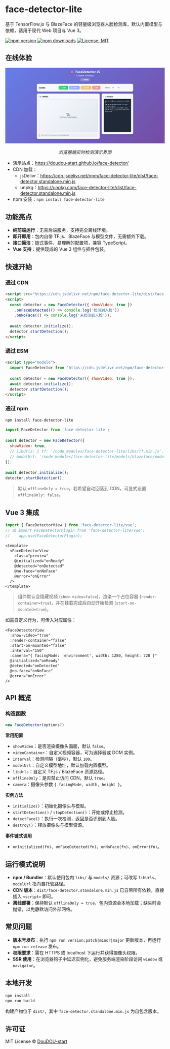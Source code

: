 # face-detector-lite

基于 TensorFlow.js 与 BlazeFace 的轻量级浏览器人脸检测库，默认内置模型与依赖，适用于现代 Web 项目与 Vue 3。

[![npm version](https://img.shields.io/npm/v/face-detector-lite.svg)](https://www.npmjs.com/package/face-detector-lite)
[![npm downloads](https://img.shields.io/npm/dm/face-detector-lite.svg)](https://www.npmjs.com/package/face-detector-lite)
[![License: MIT](https://img.shields.io/badge/License-MIT-yellow.svg)](https://opensource.org/licenses/MIT)

## 在线体验
<div align="center">
  <img src="docs/demo-screenshot.png" alt="FaceDetector JS 预览截图" width="800"/>
  <p><em>浏览器端实时检测演示界面</em></p>
</div>

- 演示站点：https://doudou-start.github.io/face-detector/
- CDN 加载：
  - jsDelivr：https://cdn.jsdelivr.net/npm/face-detector-lite/dist/face-detector.standalone.min.js
  - unpkg：https://unpkg.com/face-detector-lite/dist/face-detector.standalone.min.js
- npm 安装：`npm install face-detector-lite`

## 功能亮点
- **纯前端运行**：无需后端服务，支持完全离线环境。
- **即开即用**：包内自带 TF.js、BlazeFace 与模型文件，无需额外下载。
- **接口简洁**：链式事件、易理解的配置项，兼容 TypeScript。
- **Vue 支持**：提供现成的 Vue 3 组件与插件包装。

## 快速开始

### 通过 CDN
```html
<script src="https://cdn.jsdelivr.net/npm/face-detector-lite/dist/face-detector.standalone.min.js"></script>
<script>
  const detector = new FaceDetector({ showVideo: true })
    .onFaceDetected(() => console.log('检测到人脸'))
    .onNoFace(() => console.log('未检测到人脸'));

  await detector.initialize();
  detector.startDetection();
</script>
```

### 通过 ESM
```html
<script type="module">
  import FaceDetector from 'https://cdn.jsdelivr.net/npm/face-detector-lite/+esm';

  const detector = new FaceDetector({ showVideo: true });
  await detector.initialize();
  detector.startDetection();
</script>
```

### 通过 npm
```bash
npm install face-detector-lite
```
```js
import FaceDetector from 'face-detector-lite';

const detector = new FaceDetector({
  showVideo: true,
  // libUrls: { tf: '/node_modules/face-detector-lite/libs/tf.min.js', blazeface: '/node_modules/face-detector-lite/libs/blazeface.js' },
  // modelUrl: '/node_modules/face-detector-lite/models/blazeface/model.json'
});

await detector.initialize();
detector.startDetection();
```
> 默认 `offlineOnly = true`。若希望自动回落到 CDN，可显式设置 `offlineOnly: false`。

## Vue 3 集成
```js
import { FaceDetectorView } from 'face-detector-lite/vue';
// 或 import FaceDetectorPlugin from 'face-detector-lite/vue';
//    app.use(FaceDetectorPlugin);
```
```vue
<template>
  <FaceDetectorView
    class="preview"
    @initialized="onReady"
    @detected="onDetected"
    @no-face="onNoFace"
    @error="onError"
  />
</template>
```

> 组件默认会隐藏视频 (`show-video=false`)、渲染一个占位容器 (`render-container=true`)，并在挂载完成后自动开始检测 (`start-on-mounted=true`)。

如需自定义行为，可传入对应属性：

```vue
<FaceDetectorView
  :show-video="true"
  :render-container="false"
  :start-on-mounted="false"
  :interval="150"
  :camera="{ facingMode: 'environment', width: 1280, height: 720 }"
  @initialized="onReady"
  @detected="onDetected"
  @no-face="onNoFace"
  @error="onError"
/>
```

## API 概览
### 构造函数
```js
new FaceDetector(options?)
```
**常用配置**
- `showVideo`：是否渲染摄像头画面，默认 `false`。
- `videoContainer`：自定义视频容器，可为选择器或 DOM 实例。
- `interval`：检测间隔（毫秒），默认 `100`。
- `modelUrl`：自定义模型地址，默认加载内置模型。
- `libUrls`：自定义 TF.js / BlazeFace 资源路径。
- `offlineOnly`：是否禁止访问 CDN，默认 `true`。
- `camera`：摄像头参数 `{ facingMode, width, height }`。

**实例方法**
- `initialize()`：初始化摄像头与模型。
- `startDetection()` / `stopDetection()`：开始或停止检测。
- `detectFace()`：执行一次检测，返回是否识别到人脸。
- `destroy()`：释放摄像头与模型资源。

**事件链式调用**
- `onInitialized(fn)`、`onFaceDetected(fn)`、`onNoFace(fn)`、`onError(fn)`。

## 运行模式说明
- **npm / Bundler**：默认使用包内 `libs/` 与 `models/` 资源；可改写 `libUrls`、`modelUrl` 指向自托管路径。
- **CDN 版本**：`dist/face-detector.standalone.min.js` 已自带所有依赖，直接插入 `<script>` 即可。
- **离线部署**：保持默认 `offlineOnly = true`，包内资源会本地加载；缺失时会抛错，以免静默访问外部网络。

## 常见问题
- **版本号发布**：执行 `npm run version:patch|minor|major` 更新版本，再运行 `npm run release` 发布。
- **权限要求**：需在 HTTPS 或 localhost 下运行并获得摄像头权限。
- **SSR 使用**：在浏览器钩子中延迟实例化，避免服务端渲染阶段访问 `window` 或 `navigator`。

## 本地开发
```bash
npm install
npm run build
```
构建产物位于 `dist/`，其中 `face-detector.standalone.min.js` 为自包含版本。

## 许可证
MIT License © [DouDOU-start](https://github.com/DouDOU-start)
